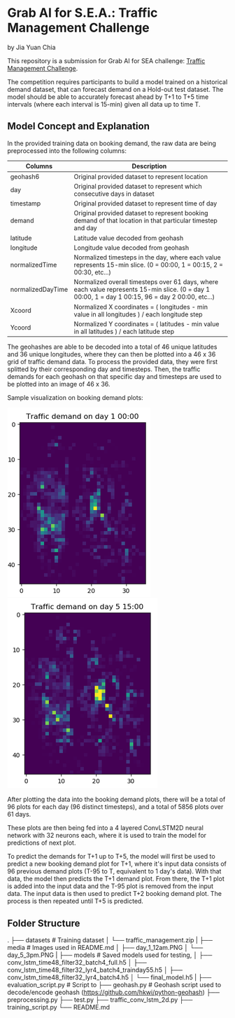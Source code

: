 # Grab AI for S.E.A.: Traffic Management Challenge
by Jia Yuan Chia

This repository is a submission for Grab AI for SEA challenge: [Traffic Management Challenge](https://www.aiforsea.com/traffic-management).

The competition requires participants to build a model trained on a historical demand dataset, that can forecast demand on a Hold-out test dataset. 
The model should be able to accurately forecast ahead by T+1 to T+5 time intervals (where each interval is 15-min) given all data up to time T.

## Model Concept and Explanation
In the provided training data on booking demand, the raw data are being preprocessed into the following columns:

| Columns        | Description           |
| -------------- | --------------------- |
| geohash6       | Original provided dataset to represent location |
| day            | Original provided dataset to represent which consecutive days in dataset      |
| timestamp      | Original provided dataset to represent time of day      |
| demand         | Original provided dataset to represent booking demand of that location in that particular timestep and day |
| latitude       | Latitude value decoded from geohash      |
| longitude      | Longitude value decoded from geohash      |
| normalizedTime | Normalized timesteps in the day, where each value represents 15-min slice. (0 = 00:00, 1 = 00:15, 2 = 00:30, etc...) |
| normalizedDayTime | Normalized overall timesteps over 61 days, where each value represents 15-min slice. (0 = day 1 00:00, 1 = day 1 00:15, 96 = day 2 00:00, etc...) |
| Xcoord | Normalized X coordinates = ( longitudes - min value in all longitudes ) / each longitude step |
| Ycoord | Normalized Y coordinates = ( latitudes - min value in all latitudes ) / each latitude step |

The geohashes are able to be decoded into a total of 46 unique latitudes and 36 unique longitudes, where they can then be plotted into a 46 x 36 grid of traffic demand data.
To process the provided data, they were first splitted by their corresponding day and timesteps. 
Then, the traffic demands for each geohash on that specific day and timesteps are used to be plotted into an image of 46 x 36.

Sample visualization on booking demand plots:

![alt text](media/day_1_12am.PNG)
![alt text](media/day_5_3pm.PNG)

After plotting the data into the booking demand plots, there will be a total of 96 plots for each day (96 distinct timesteps), 
and a total of 5856 plots over 61 days.

These plots are then being fed into a 4 layered ConvLSTM2D neural network with 32 neurons each, where it is used to train the model for predictions of next plot.

To predict the demands for T+1 up to T+5, the model will first be used to predict a new booking demand plot for T+1, where it's input data consists of 96 previous demand plots (T-95 to T, equivalent to 1 day's data).
With that data, the model then predicts the T+1 demand plot.
From there, the T+1 plot is added into the input data and the T-95 plot is removed from the input data.
The input data is then used to predict T+2 booking demand plot.
The process is then repeated until T+5 is predicted.

## Folder Structure

  .
  ├── datasets                  # Training dataset
  │   └── traffic_management.zip
  |
  ├── media                     # Images used in README.md
  │   ├── day_1_12am.PNG
  │   └── day_5_3pm.PNG
  |
  ├── models                    # Saved models used for testing, 
  │   ├── conv_lstm_time48_filter32_batch4_full.h5
  │   ├── conv_lstm_time48_filter32_lyr4_batch4_trainday55.h5
  │   ├── conv_lstm_time48_filter32_lyr4_batch4.h5
  │   └── final_model.h5
  |
  ├── evaluation_script.py      # Script to 
  ├── geohash.py                # Geohash script used to decode/encode geohash (https://github.com/hkwi/python-geohash)
  ├── preprocessing.py
  ├── test.py
  ├── traffic_conv_lstm_2d.py
  ├── training_script.py
  └── README.md

